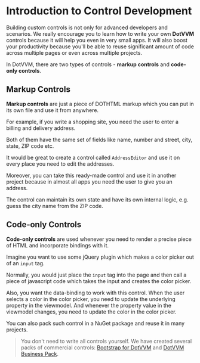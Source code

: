 # Introduction to Control Development

Building custom controls is not only for advanced developers and scenarios. We really encourage you to learn how to write your own **DotVVM** controls because it will help you even in very small apps. It will also boost your productivity because you'll be able to reuse significant amount of code across multiple pages or even across multiple projects.

In DotVVM, there are two types of controls - **markup controls** and **code-only controls**. 

## Markup Controls

**Markup controls** are just a piece of DOTHTML markup which you can put in its own file and use it from anywhere.

For example, if you write a shopping site, you need the user to enter a billing and delivery address. 

Both of them have the same set of fields like name, number and street, city, state, ZIP code etc.

It would be great to create a control called `AddressEditor` and use it on every place you need to edit the addresses.

Moreover, you can take this ready-made control and use it in another project because in almost all apps you need the user to give you an address.

The control can maintain its own state and have its own internal logic, e.g. guess the city name from the ZIP code.

## Code-only Controls

**Code-only controls** are used whenever you need to render a precise piece of HTML and incorporate bindings with it.

Imagine you want to use some jQuery plugin which makes a color picker out of an `input` tag. 

Normally, you would just place the `input` tag into the page and then call a piece of javascript code which takes the input and creates the color picker. 

Also, you want the data-binding to work with this control. When the user selects a color in the color picker, you need to update the underlying property in the viewmodel. And whenever the property value in the viewmodel changes, you need to update the color in the color picker. 

You can also pack such control in a NuGet package and reuse it in many projects.

> You don't need to write all controls yourself. We have created several packs of commercial controls: [Bootstrap for DotVVM](https://www.dotvvm.com/landing/bootstrap-for-dotvvm) and [DotVVM Business Pack](https://www.dotvvm.com/landing/business-pack).
